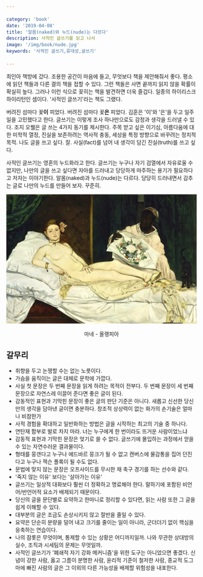 ```yaml
---

category: 'book'
date: '2019-04-08'
title: '알몸(naked)와 누드(nude)는 다르다'
description: 사적인 글쓰기를 읽고 나서
image: '/img/book/nude.jpg'
keywords: '사적인 글쓰기,류대성,글쓰기'

---
```


최인아 책방에 갔다. 조용한 공간이 마음에 들고, 무엇보다 책을 제안해줘서 좋다. 평소에 읽던 책들과 다른 결의 책을 접할 수 있다. 그런 책들은 사면 끝까지 읽지 않을 확률이 확실히 높다. 그러나 이런 식으로 꽂히는 책을 발견하면 더욱 즐겁다. 일종의 하이리스크 하이리턴인 셈이다. '사적인 글쓰기'라는 책도 그랬다.

버려진 섬마다 꽃<b>이</b> 피었다. 버려진 섬마다 꽃<b>은</b> 피었다. 김훈은 '이'와 '은'을 두고 일주일을 고민했다고 한다. 글쓰기는 이렇게 조사 하나만으로도 감정과 생각을 드러낼 수 있다. 조지 오웰은 글 쓰는 4가지 동기를 제시한다. 주목 받고 싶은 이기심, 아름다움에 대한 미학적 열정, 진실을 보존하려는 역사적 충동, 세상을 특정 방향으로 바꾸려는 정치적 목적. 나도 글을 쓰고 싶다. 잘. 사실(fact)를 넘어 내 생각이 담긴 진실(truth)를 쓰고 싶다.

사적인 글쓰기는 영혼의 누드화라고 한다. 글쓰기는 누구나 자기 검열에서 자유로울 수 없지만, 나만의 글을 쓰고 싶다면 자아를 드러내고 당당하게 마주하는 용기가 필요하다고 저자는 이야기한다. 알몸(naked)과 누드(nude)는 다르다. 당당히 드러내면서 감추는 글로 나만의 누드를 만들어 보자. 꾸준히.

![nude](/img/book/nude.jpg "nude")
<p style="text-align:center;">마네 - 올랭피아 </p>

## 갈무리

- 취향을 두고 논쟁할 수는 없는 노릇이다.
- 가슴을 움직이는 글은 대체로 문학에 가깝다.
- 사실 첫 문장은 두 번째 문장을 읽게 하려는 목적이 전부다. 두 번째 문장이 세 번째 문장으로 자연스레 이끌어 준다면 좋은 글이 된다.
- 감동적인 표현과 기막힌 문장이 좋은 글의 판단 기준은 아니다. 새롭고 신선한 당신만의 생각을 담아낸 글이면 충분하다. 창조적 상상력이 없는 화가의 손기술은 얼마나 비참한가
- 사적 경험을 확대하고 일반화하는 방법은 글을 시작하는 최고의 기술 중 하나다.
- 연탄재 함부로 발로 차지 마라. 너는 누구에게 한 번이라도 뜨거운 사람이었느냐
- 감동적 표현과 기막힌 문장은 엊기로 쓸 수 없다. 글쓰기에 몰입하는 과정에서 얻을 수 있는 자연수러운 결과물이다.
- 형태를 뭉갠다고 누구나 에드바르 뭉크가 될 수 없고 캔버스에 물감통을 집어 던진다고 누구나 잭슨 폴록이 될 수도 없다.
- 문법에 맞지 않는 문장은 오프사이드를 무시한 채 축구 경기를 하는 선수와 같다.
- '죽지 않는 이유' 보다는 '살아가는 이유'
- 글쓰기는 일상적 대화보다 훨씬 더 정확하고 명료해야 한다. 말하기에 포함된 비언어/반언어적 요소가 배제되기 때문이다.
- 당신의 글을 문단별로 요약하고 한마니로 정리할 수 있다면, 읽는 사람 또한 그 글을 쉽게 이해할 수 있다.
- 대부분의 글은 조금도 손상시키지 않고 절반을 줄일 수 있다.
- 요약은 단순히 분량을 덜어 내고 크기를 줄이는 일이 아니라, 군더더기 없이 핵심을 응축하는 연습이다.
- 나의 잠롯은 무엇이며, 통제할 수 있는 상황은 어디까지일까. 나와 무관한 상대방의 실수, 조직과 시세팀의 문제는 무엇일까.
- 사적인 글쓰기가 '폐쇄적 자기 강화 메커니즘'을 위한 도구는 아니었으면 좋겠다. 신념이 강한 사람, 옳고 그름이 분명한 사람, 윤리적 기준이 철저한 사람, 종교적 도그마에 빠진 사람의 글은 그 이외의 다른 가능성을 배제할 위험성을 내포한다.